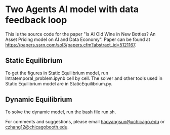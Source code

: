 # Two Agents AI model with data feedback loop
This is the source code for the paper "Is AI Old Wine in New Bottles? An Asset Pricing model on AI and Data Economy".
Paper can be found at https://papers.ssrn.com/sol3/papers.cfm?abstract_id=5121167.


## Static Equilibrium 
To get the figures in Static Equilibrium model, run Intratemporal_problem.ipynb cell by cell. 
The solver and other tools used in Static Equilibrium model are in StaticEquilibrium.py.


## Dynamic Equilibrium
To solve the dynamic model, run the bash file run.sh. 

For comments and suggestions, please email haoyangsun@uchicago.edu or czhang12@chicagobooth.edu. 

